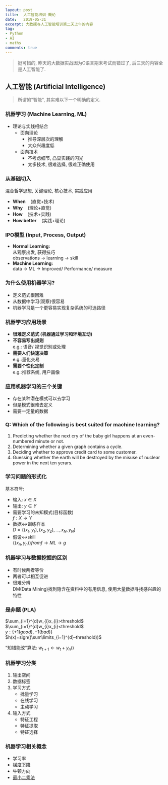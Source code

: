 ```yaml
---
layout: post
title:  人工智能培训-概论
date:   2019-05-31
excerpt: 大数据与人工智能培训第二天上午的内容
tag:
- Python
- AI
- maths
comments: true
---
```

> 挺可惜的, 昨天的大数据实战因为C语言期末考试而错过了, 后三天的内容全是人工智能了.

## 人工智能 (Artificial Intelligence)  
> 所谓的"智能", 其实难以下一个明确的定义.   

### 机器学习 (Machine Learning, ML)  
- 理论与实践相结合  
	- 面向理论  
		- 推导深层次的理解  
		- 大众兴趣度低  
	- 面向技术  
		- 不考虑细节, 凸显实践的闪光  
		- 太多技术, 很难选择, 很难正确使用  
		
### 从基础切入  
混合哲学思想, 关键理论, 核心技术, 实践应用  
- <strong>When</strong>&nbsp;&nbsp;&nbsp;&nbsp;(直觉+技术)  
- <strong>Why</strong>&nbsp;&nbsp;&nbsp;&nbsp;(理论+直觉)  
- <strong>How</strong>&nbsp;&nbsp;&nbsp;&nbsp;(技术+实践)   
- <strong>How better</strong>&nbsp;&nbsp;&nbsp;&nbsp;(实践+理论)   

### IPO模型 (Input, Process, Output)  
- __Normal Learning:__  
从观察出发, 获得技巧    
observations $\rightarrow$ learning $\rightarrow$ skill  
- __Machine Learning:__  
data $\rightarrow$ ML $\rightarrow$ Improved/ Performance/ measure  

### 为什么使用机器学习?  
- 定义范式很困难  
- 从数据中学习(观察)很容易  
- 机器学习是一个更容易实现复杂系统的可选路径  

### 机器学习应用场景   
- __很难定义范式 (机器通过学习和环境互动)__  
- __不容易写出规则__  
	e.g.: 语音/ 视觉识别或处理   
- __需要人们快速决策__  
	e.g.:量化交易  
- __需要个性化定制__  
	e.g.:推荐系统, 用户画像  
 
 
### 应用机器学习的三个关键  
- 存在某种潜在模式可以去学习  
- 但是模式很难去定义   
- 需要一定量的数据  

### Q: Which of the following is best suited for machine learning?  
1. Predicting whether the next cry of the baby girl happens at an even-numbered minute or not.  
2. Determining whether a given graph contains a cycle.  
3. Deciding whether to approve credit card to some customer.  
4. Guessing whether the earth will be destroyed by the misuse of nuclear power in the next ten yerars.  

### 学习问题的形式化   
基本符号:   
- 输入: $x \in X$   
- 输出: $y \in Y$  
- 需要学习的未知模式(目标函数)   
	$f: X \rightarrow Y$   
- 数据$\leftrightarrow$训练样本   
	$D=\{(x_{1},y_{1}),(x_{2},y_{2}),...,{x_{N},y_{N}}\}$  
- 假设$\leftrightarrow$skill    
	$\{(x_{n},y_{n})\} from f \rightarrow ML \rightarrow g$  
		
### 机器学习与数据挖掘的区别
- 有时候两者等价   
- 两者可以相互促进   
- 很难分辨   
DM(Data Mining)找到隐含在资料中的有用信息, 使用大量数据寻找感兴趣的特性   

### 是非题 (PLA)  
$\sum_{i=1}^{d}w_{i}x_{i}>threshold$  
$\sum_{i=1}^{d}w_{i}x_{i}<threshold$  
$y: \{+1(good),-1(bad)\}$  
$h(x)=sign((\sum\limits_{i=1}^{d}-threshold))$  
  
"知错能改"算法: $w_{t+1} \leftarrow w_{t}+y_{n}()$  

### 机器学习分类  
1. 输出空间  
2. 数据标签  
3. 学习方式  
	- 批量学习  
	- 在线学习  
	- 主动学习  
4. 输入方式  
	- 特征工程    
	- 特征提取  
	- 特征选择  

### 机器学习相关概念  
- 学习率  
- [梯度下降](https://baike.baidu.com/item/梯度下降)  
- 牛顿方向  
- [最小二乘法](https://baike.baidu.com/item/最小二乘法)  





















